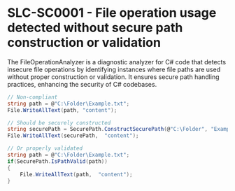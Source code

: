 # SLC-SC0001 - File operation usage detected without secure path construction or validation

The FileOperationAnalyzer is a diagnostic analyzer for C# code that detects insecure file operations by identifying instances where file paths are used without proper construction or validation. 
It ensures secure path handling practices, enhancing the security of C# codebases.

````csharp
// Non-compliant
string path = @"C:\Folder\Example.txt";
File.WriteAllText(path, "content"); 

// Should be securely constructed
string securePath = SecurePath.ConstructSecurePath(@"C:\Folder", "Example.txt");
File.WriteAllText(securePath,  "content");

// Or properly validated
string path = @"C:\Folder\Example.txt";
if(SecurePath.IsPathValid(path))
{
	File.WriteAllText(path,  "content");
}
````
